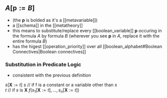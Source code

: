 
## $A[\textbf{p}:=B]$
- (the $\textbf{p}$ is bolded as it's a [[metavariable]])
- a [[schema]] in the [[metatheory]]
- this means to substitute/replace every [[boolean_variable]] $\textbf{p}$ occuring in the formula $A$ by formula $B$ (wherever you see $\textbf{p}$ in $A$, replace it with the entire formula $B$)
- has the higest [[operation_priority]] over all [[boolean_alphabet#Boolean Connectives|Boolean connectives]]

### Substitution in Predicate Logic
- consistent with the previous definition 

$s[\textbf{X}:=t]$ 
$s$   // if f is a constant or a variable other than x      
$t$   // if $s$ is $\textbf{X}$
$f(s_{1}[\textbf{X}:=t],...,s_{n}[\textbf{X}:=t])$     
